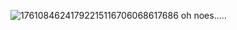 
![17610846241792215116706068617686](https://github.com/user-attachments/assets/39131fe6-6762-4020-8570-a293d1572dbe)
oh noes..... 
